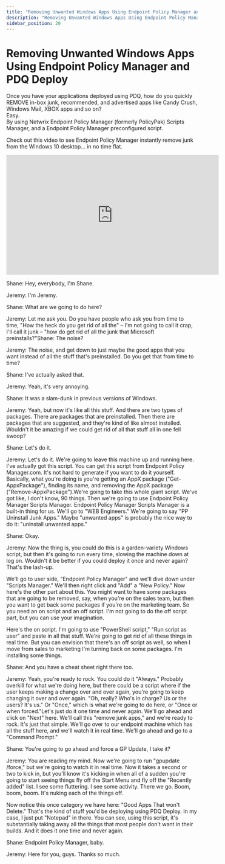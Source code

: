 ```yaml
---
title: "Removing Unwanted Windows Apps Using Endpoint Policy Manager and PDQ Deploy"
description: "Removing Unwanted Windows Apps Using Endpoint Policy Manager and PDQ Deploy"
sidebar_position: 20
---
```

# Removing Unwanted Windows Apps Using Endpoint Policy Manager and PDQ Deploy

Once you have your applications deployed using PDQ, how do you quickly REMOVE in-box junk,
recommended, and advertised apps like Candy Crush, Windows Mail, XBOX apps and so on?  
Easy.  
By using Netwrix Endpoint Policy Manager (formerly PolicyPak) Scripts Manager, and a Endpoint Policy
Manager preconfigured script.

Check out this video to see Endpoint Policy Manager instantly remove junk from the Windows 10
desktop… in no time flat.

<iframe width="560" height="315" src="https://www.youtube.com/embed/HAfS48RAz1I?si=MyV7Bq88X4zOS71-" title="YouTube video player" frameborder="0" allow="accelerometer; autoplay; clipboard-write; encrypted-media; gyroscope; picture-in-picture; web-share" referrerpolicy="strict-origin-when-cross-origin" allowfullscreen></iframe>

Shane: Hey, everybody, I'm Shane.

Jeremy: I'm Jeremy.

Shane: What are we going to do here?

Jeremy: Let me ask you. Do you have people who ask you from time to time, "How the heck do you get
rid of all the" – I'm not going to call it crap, I'll call it junk – "how do get rid of all the junk
that Microsoft preinstalls?"Shane: The noise?

Jeremy: The noise, and get down to just maybe the good apps that you want instead of all the stuff
that's preinstalled. Do you get that from time to time?

Shane: I've actually asked that.

Jeremy: Yeah, it's very annoying.

Shane: It was a slam-dunk in previous versions of Windows.

Jeremy: Yeah, but now it's like all this stuff. And there are two types of packages. There are
packages that are preinstalled. Then there are packages that are suggested, and they're kind of like
almost installed. Wouldn't it be amazing if we could get rid of all that stuff all in one fell
swoop?

Shane: Let's do it.

Jeremy: Let's do it. We're going to leave this machine up and running here. I've actually got this
script. You can get this script from Endpoint Policy Manager.com. It's not hard to generate if you
want to do it yourself. Basically, what you're doing is you're getting an AppX package
("Get-AppxPackage"), finding its name, and removing the AppX package ("Remove-AppxPackage").We're
going to take this whole giant script. We've got like, I don't know, 90 things. Then we're going to
use Endpoint Policy Manager Scripts Manager. Endpoint Policy Manager Scripts Manager is a built-in
thing for us. We'll go to "WEB Engineers." We're going to say "PP Uninstall Junk Apps." Maybe
"unwanted apps" is probably the nice way to do it: "uninstall unwanted apps."

Shane: Okay.

Jeremy: Now the thing is, you could do this is a garden-variety Windows script, but then it's going
to run every time, slowing the machine down at log on. Wouldn't it be better if you could deploy it
once and never again? That's the lash-up.

We'll go to user side, "Endpoint Policy Manager" and we'll dive down under "Scripts Manager." We'll
then right click and "Add" a "New Policy." Now here's the other part about this. You might want to
have some packages that are going to be removed, say, when you're on the sales team, but then you
want to get back some packages if you're on the marketing team. So you need an on script and an off
script. I'm not going to do the off script part, but you can use your imagination.

Here's the on script. I'm going to use "PowerShell script," "Run script as user" and paste in all
that stuff. We're going to get rid of all these things in real time. But you can envision that
there's an off script as well, so when I move from sales to marketing I'm turning back on some
packages. I'm installing some things.

Shane: And you have a cheat sheet right there too.

Jeremy: Yeah, you're ready to rock. You could do it "Always." Probably overkill for what we're doing
here, but there could be a script where if the user keeps making a change over and over again,
you're going to keep changing it over and over again. "Oh, really? Who's in charge? Us or the users?
It's us." Or "Once," which is what we're going to do here, or "Once or when forced."Let's just do it
one time and never again. We'll go ahead and click on "Next" here. We'll call this "remove junk
apps," and we're ready to rock. It's just that simple. We'll go over to our endpoint machine which
has all the stuff here, and we'll watch it in real time. We'll go ahead and go to a "Command
Prompt."

Shane: You're going to go ahead and force a GP Update, I take it?

Jeremy: You are reading my mind. Now we're going to run "gpupdate /force," but we're going to watch
it in real time. Now it takes a second or two to kick in, but you'll know it's kicking in when all
of a sudden you're going to start seeing things fly off the Start Menu and fly off the "Recently
added" list. I see some fluttering. I see some activity. There we go. Boom, boom, boom. It's nuking
each of the things off.

Now notice this once category we have here: "Good Apps That won't Delete." That's the kind of stuff
you'd be deploying using PDQ Deploy. In my case, I just put "Notepad" in there. You can see, using
this script, it's substantially taking away all the things that most people don't want in their
builds. And it does it one time and never again.

Shane: Endpoint Policy Manager, baby.

Jeremy: Here for you, guys. Thanks so much.

